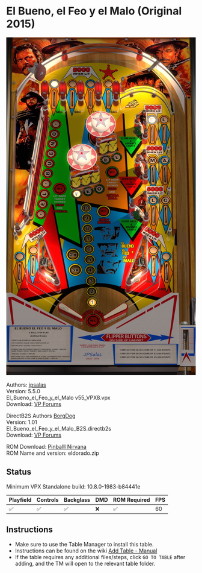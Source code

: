 # El Bueno, el Feo y el Malo (Original 2015)

![Table Preview](../../images/vpx-bueno.jpg)

Authors: [jpsalas](https://www.vpforums.org/index.php?showuser=277)  
Version: 5.5.0  
El_Bueno_el_Feo_y_el_Malo v55_VPX8.vpx  
Download: [VP Forums](https://www.vpforums.org/index.php?app=downloads&showfile=11605)

DirectB2S
Authors [BorgDog](https://www.vpforums.org/index.php?showuser=89975)  
Version: 1.01  
El_Bueno_el_Feo_y_el_Malo_B2S.directb2s  
Download: [VP Forums](https://www.vpforums.org/index.php?app=downloads&showfile=11623)  

ROM
Download: [Pinballl Nirvana](https://pinballnirvana.com/forums/resources/eldorado.1766/)    
ROM Name and version: eldorado.zip  

## Status 

Minimum VPX Standalone build: 10.8.0-1983-b84441e

| Playfield | Controls | Backglass | DMD | ROM Required | FPS | 
|-----------|----------|-----------|-----|--------------|-----|
| :white_check_mark: | :white_check_mark: | :white_check_mark: | :x: | :white_check_mark: | 60 |

## Instructions

- Make sure to use the Table Manager to install this table.
- Instructions can be found on the wiki [Add Table - Manual](https://github.com/LegendsUnchained/vpx-standalone-alp4k/wiki/%5B04%5D-%F0%9F%A7%A1-TM-%E2%80%90-Other-Features#add-table---manual)
- If the table requires any additional files/steps, click `GO TO TABLE` after adding, and the TM will open to the relevant table folder.

